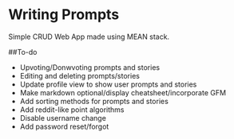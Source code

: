 # Writing Prompts

Simple CRUD Web App made using MEAN stack.

##To-do

* Upvoting/Donwvoting prompts and stories
* Editing and deleting prompts/stories
* Update profile view to show user prompts and stories
* Make markdown optional/display cheatsheet/incorporate GFM
* Add sorting methods for prompts and stories
* Add reddit-like point algorithms
* Disable username change
* Add password reset/forgot